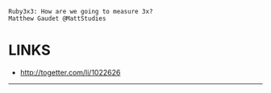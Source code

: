 ```
Ruby3x3: How are we going to measure 3x?
Matthew Gaudet @MattStudies
```

LINKS
=====

- http://togetter.com/li/1022626


-----